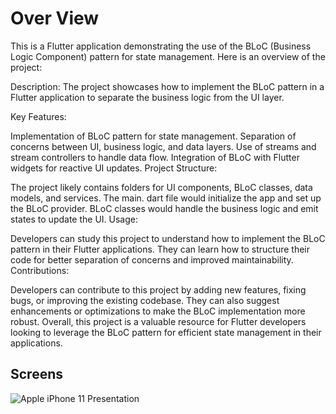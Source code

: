 # Over View 
This is a Flutter application demonstrating the use of the BLoC (Business Logic Component) pattern for state management. Here is an overview of the project:

Description: The project showcases how to implement the BLoC pattern in a Flutter application to separate the business logic from the UI layer.

Key Features:

Implementation of BLoC pattern for state management.
Separation of concerns between UI, business logic, and data layers.
Use of streams and stream controllers to handle data flow.
Integration of BLoC with Flutter widgets for reactive UI updates.
Project Structure:

The project likely contains folders for UI components, BLoC classes, data models, and services.
The main. dart file would initialize the app and set up the BLoC provider.
BLoC classes would handle the business logic and emit states to update the UI.
Usage:

Developers can study this project to understand how to implement the BLoC pattern in their Flutter applications.
They can learn how to structure their code for better separation of concerns and improved maintainability.
Contributions:

Developers can contribute to this project by adding new features, fixing bugs, or improving the existing codebase.
They can also suggest enhancements or optimizations to make the BLoC implementation more robust.
Overall, this project is a valuable resource for Flutter developers looking to leverage the BLoC pattern for efficient state management in their applications.


## Screens
![Apple iPhone 11 Presentation](https://github.com/MohamedEssam-900009/bloc_example/assets/77198018/a7646477-ec3e-471a-ad0a-739141ce2732)
